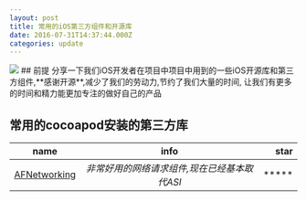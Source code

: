 ```yaml
---
layout: post
title: 常用的iOS第三方组件和开源库
date: 2016-07-31T14:37:44.000Z
categories: update
---
```


<img src="/images/fulls/02.jpg" class="fit image">
## 前提
分享一下我们iOS开发者在项目中项目中用到的一些iOS开源库和第三方组件,**感谢开源**,减少了我们的劳动力,节约了我们大量的时间, 让我们有更多的时间和精力能更加专注的做好自己的产品

## 常用的cocoapod安装的第三方库
| name          | info          | star  |
| ------------- |:-------------:| -----:|
| [AFNetworking](https://github.com/AFNetworking/AFNetworking) | *非常好用的网络请求组件,现在已经基本取代ASI* | ***** |

